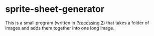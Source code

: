 # sprite-sheet-generator

This is a small program (written in [Processing 2](https://www.processing.org)) that takes a folder of
images and adds them together into one long image.
